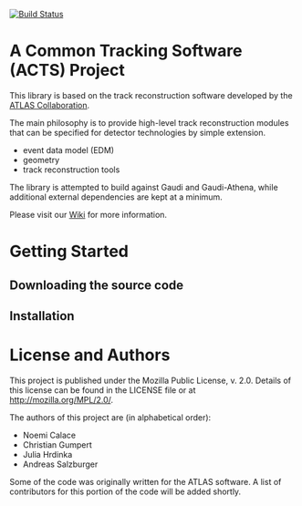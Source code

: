 [![Build Status](http://acts-ci:8080/job/ACTS-CI/badge/icon)](http://acts-ci:8080/job/ACTS-CI)

# A Common Tracking Software (ACTS) Project

This library is based on the track reconstruction software developed by the 
[ATLAS Collaboration](http://cern.ch/atlas).

The main philosophy is to provide high-level track reconstruction modules that 
can be specified for detector technologies by simple extension.

* event data model (EDM)
* geometry 
* track reconstruction tools

The library is attempted to build against Gaudi and Gaudi-Athena, while
additional external dependencies are kept at a minimum.


Please visit our [Wiki](https://gitlab.cern.ch/acts/a-common-tracking-sw/wikis/home) for more information.

# Getting Started

## Downloading the source code

## Installation

# License and Authors

This project is published under the Mozilla Public License, v. 2.0. Details of
this license can be found in the LICENSE file or at http://mozilla.org/MPL/2.0/.

The authors of this project are (in alphabetical order):
- Noemi Calace
- Christian Gumpert
- Julia Hrdinka
- Andreas Salzburger

Some of the code was originally written for the ATLAS software. A list of
contributors for this portion of the code will be added shortly.

